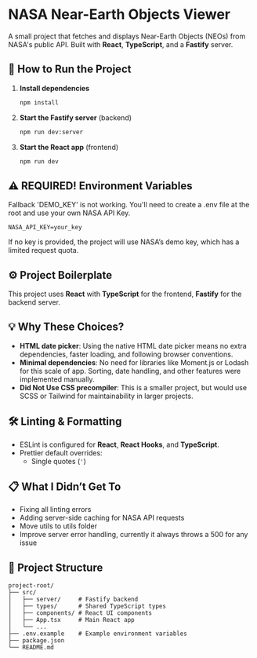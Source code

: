 # NASA Near-Earth Objects Viewer

A small project that fetches and displays Near-Earth Objects (NEOs) from NASA's public API. Built with **React**, **TypeScript**, and a **Fastify** server.

## 🚀 How to Run the Project

1. **Install dependencies**  
   ```bash
   npm install
   ```

2. **Start the Fastify server** (backend)  
   ```bash
   npm run dev:server
   ```

3. **Start the React app** (frontend)  
   ```bash
   npm run dev
   ```

## ⚠️ REQUIRED! Environment Variables

Fallback 'DEMO_KEY' is not working. You'll need to create a .env file at the root and use your own NASA API Key.

```
NASA_API_KEY=your_key
```

If no key is provided, the project will use NASA’s demo key, which has a limited request quota.

## ⚙️ Project Boilerplate

This project uses **React** with **TypeScript** for the frontend, **Fastify** for the backend server.

## 💡 Why These Choices?

- **HTML date picker**: Using the native HTML date picker means no extra dependencies, faster loading, and following browser conventions.
- **Minimal dependencies**: No need for libraries like Moment.js or Lodash for this scale of app. Sorting, date handling, and other features were implemented manually.
- **Did Not Use CSS precompiler**: This is a smaller project, but would use SCSS or Tailwind for maintainability in larger projects.

## 🛠 Linting & Formatting

- ESLint is configured for **React**, **React Hooks**, and **TypeScript**.
- Prettier default overrides:
  - Single quotes (`'`)

## 📋 What I Didn’t Get To

- Fixing all linting errors
- Adding server-side caching for NASA API requests
- Move utils to utils folder
- Improve server error handling, currently it always throws a 500 for any issue

## 📂 Project Structure

```
project-root/
├── src/
│   ├── server/     # Fastify backend
│   ├── types/      # Shared TypeScript types
│   ├── components/ # React UI components
│   ├── App.tsx     # Main React app
│   └── ...
├── .env.example    # Example environment variables
├── package.json
└── README.md
```
